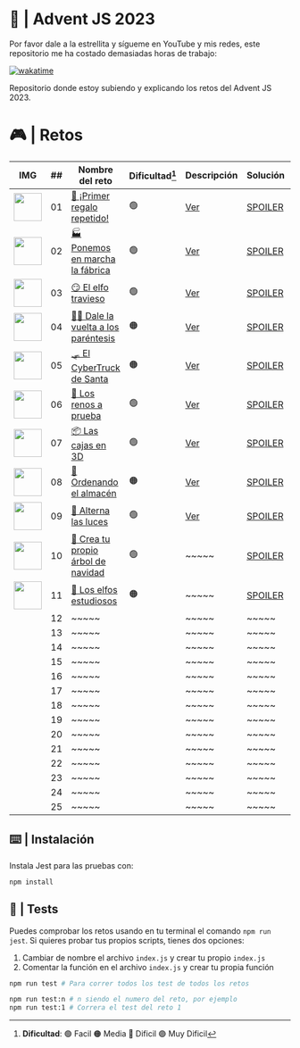 # 🌟 | Advent JS 2023

Por favor dale a la estrellita y sígueme en YouTube y mis redes, este repositorio me ha costado demasiadas horas de trabajo:

[![wakatime](https://wakatime.com/badge/user/dfad5e3e-d673-48d4-a2d9-29c1c546ed80/project/018c25e2-b7d8-41bd-b08d-234b9e801de0.svg)](https://wakatime.com/badge/user/dfad5e3e-d673-48d4-a2d9-29c1c546ed80/project/018c25e2-b7d8-41bd-b08d-234b9e801de0)

Repositorio donde estoy subiendo y explicando los retos del Advent JS 2023.

# 🎮 | Retos

| IMG                                                                                               | ##  | Nombre del reto                                                                  | Dificultad[^1] | Descripción                                                                        | Solución                                                                              | Video |
| ------------------------------------------------------------------------------------------------- | :-: | -------------------------------------------------------------------------------- | -------------- | ---------------------------------------------------------------------------------- | ------------------------------------------------------------------------------------- | ----- |
| <img src="https://adventjs.dev/challenges-2023/1.png" width="50" style="object-fit: contain;" />  | 01  | [🎁 ¡Primer regalo repetido!](https://adventjs.dev/es/challenges/2023/1)         | 🟢             | [Ver](https://github.com/Achalogy/advent-js-2023/blob/main/retos/reto-1/README.md) | [SPOILER](https://github.com/Achalogy/advent-js-2023/blob/main/retos/reto-1/main.ts)  | ~~~~~ |
| <img src="https://adventjs.dev/challenges-2023/2.png" width="50" style="object-fit: contain;" />  | 02  | [🏭 Ponemos en marcha la fábrica](https://adventjs.dev/es/challenges/2023/2)     | 🟢             | [Ver](https://github.com/Achalogy/advent-js-2023/blob/main/retos/reto-2/README.md) | [SPOILER](https://github.com/Achalogy/advent-js-2023/blob/main/retos/reto-2/main.ts)  | ~~~~~ |
| <img src="https://adventjs.dev/challenges-2023/3.png" width="50" style="object-fit: contain;" />  | 03  | [😏 El elfo travieso](https://adventjs.dev/es/challenges/2023/3)                 | 🟢             | [Ver](https://github.com/Achalogy/advent-js-2023/blob/main/retos/reto-3/README.md) | [SPOILER](https://github.com/Achalogy/advent-js-2023/blob/main/retos/reto-3/main.ts)  | ~~~~~ |
| <img src="https://adventjs.dev/challenges-2023/4.png" width="50" style="object-fit: contain;" />  | 04  | [😵‍💫 Dale la vuelta a los paréntesis](https://adventjs.dev/es/challenges/2023/4)  | 🟠             | [Ver](https://github.com/Achalogy/advent-js-2023/blob/main/retos/reto-4/README.md) | [SPOILER](https://github.com/Achalogy/advent-js-2023/blob/main/retos/reto-4/main.ts)  | ~~~~~ |
| <img src="https://adventjs.dev/challenges-2023/5.png" width="50" style="object-fit: contain;" />  | 05  | [🛷 El CyberTruck de Santa](https://adventjs.dev/es/challenges/2023/5)           | 🟠             | [Ver](https://github.com/Achalogy/advent-js-2023/blob/main/retos/reto-5/README.md) | [SPOILER](https://github.com/Achalogy/advent-js-2023/blob/main/retos/reto-5/main.ts)  | ~~~~~ |
| <img src="https://adventjs.dev/challenges-2023/6.png" width="50" style="object-fit: contain;" />  | 06  | [🦌 Los renos a prueba](https://adventjs.dev/es/challenges/2023/6)               | 🟢             | [Ver](https://github.com/Achalogy/advent-js-2023/blob/main/retos/reto-6/README.md) | [SPOILER](https://github.com/Achalogy/advent-js-2023/blob/main/retos/reto-6/main.ts)  | ~~~~~ |
| <img src="https://adventjs.dev/challenges-2023/7.png" width="50" style="object-fit: contain;" />  | 07  | [📦 Las cajas en 3D](https://adventjs.dev/es/challenges/2023/7)                  | 🟢             | [Ver](https://github.com/Achalogy/advent-js-2023/blob/main/retos/reto-7/README.md) | [SPOILER](https://github.com/Achalogy/advent-js-2023/blob/main/retos/reto-7/main.ts)  | ~~~~~ |
| <img src="https://adventjs.dev/challenges-2023/8.png" width="50" style="object-fit: contain;" />  | 08  | [🏬 Ordenando el almacén](https://adventjs.dev/es/challenges/2023/8)             | 🟠             | [Ver](https://github.com/Achalogy/advent-js-2023/blob/main/retos/reto-8/README.md) | [SPOILER](https://github.com/Achalogy/advent-js-2023/blob/main/retos/reto-8/main.ts)  | ~~~~~ |
| <img src="https://adventjs.dev/challenges-2023/9.png" width="50" style="object-fit: contain;" />  | 09  | [🚦 Alterna las luces](https://adventjs.dev/es/challenges/2023/9)                | 🟢             | [Ver](https://github.com/Achalogy/advent-js-2023/blob/main/retos/reto-9/README.md) | [SPOILER](https://github.com/Achalogy/advent-js-2023/blob/main/retos/reto-9/main.ts)  | ~~~~~ |
| <img src="https://adventjs.dev/challenges-2023/10.png" width="50" style="object-fit: contain;" /> | 10  | [🎄 Crea tu propio árbol de navidad](https://adventjs.dev/es/challenges/2023/10) | 🟢             | ~~~~~                                                                              | [SPOILER](https://github.com/Achalogy/advent-js-2023/blob/main/retos/reto-10/main.ts) | ~~~~~ |
| <img src="https://adventjs.dev/challenges-2023/11.png" width="50" style="object-fit: contain;" /> | 11  | [📖 Los elfos estudiosos](https://adventjs.dev/es/challenges/2023/11)            | 🟠             | ~~~~~                                                                              | [SPOILER](https://github.com/Achalogy/advent-js-2023/blob/main/retos/reto-11/main.ts) | ~~~~~ |
|                                                                                                   | 12  | ~~~~~                                                                            |                | ~~~~~                                                                              | ~~~~~                                                                                 | ~~~~~ |
|                                                                                                   | 13  | ~~~~~                                                                            |                | ~~~~~                                                                              | ~~~~~                                                                                 | ~~~~~ |
|                                                                                                   | 14  | ~~~~~                                                                            |                | ~~~~~                                                                              | ~~~~~                                                                                 | ~~~~~ |
|                                                                                                   | 15  | ~~~~~                                                                            |                | ~~~~~                                                                              | ~~~~~                                                                                 | ~~~~~ |
|                                                                                                   | 16  | ~~~~~                                                                            |                | ~~~~~                                                                              | ~~~~~                                                                                 | ~~~~~ |
|                                                                                                   | 17  | ~~~~~                                                                            |                | ~~~~~                                                                              | ~~~~~                                                                                 | ~~~~~ |
|                                                                                                   | 18  | ~~~~~                                                                            |                | ~~~~~                                                                              | ~~~~~                                                                                 | ~~~~~ |
|                                                                                                   | 19  | ~~~~~                                                                            |                | ~~~~~                                                                              | ~~~~~                                                                                 | ~~~~~ |
|                                                                                                   | 20  | ~~~~~                                                                            |                | ~~~~~                                                                              | ~~~~~                                                                                 | ~~~~~ |
|                                                                                                   | 21  | ~~~~~                                                                            |                | ~~~~~                                                                              | ~~~~~                                                                                 | ~~~~~ |
|                                                                                                   | 22  | ~~~~~                                                                            |                | ~~~~~                                                                              | ~~~~~                                                                                 | ~~~~~ |
|                                                                                                   | 23  | ~~~~~                                                                            |                | ~~~~~                                                                              | ~~~~~                                                                                 | ~~~~~ |
|                                                                                                   | 24  | ~~~~~                                                                            |                | ~~~~~                                                                              | ~~~~~                                                                                 | ~~~~~ |
|                                                                                                   | 25  | ~~~~~                                                                            |                | ~~~~~                                                                              | ~~~~~                                                                                 | ~~~~~ |

[^1]: **Dificultad**: 🟢 Facil 🟠 Media 🔴 Dificil 🟣 Muy Dificil
[^2]: Dificultad un poco elevada

## ⌨️ | Instalación

Instala Jest para las pruebas con:

`npm install`

## 🧪 | Tests

Puedes comprobar los retos usando en tu terminal el comando `npm run jest`.
Si quieres probar tus propios scripts, tienes dos opciones:

1. Cambiar de nombre el archivo `index.js` y crear tu propio `index.js`
2. Comentar la función en el archivo `index.js` y crear tu propia función

```bash
npm run test # Para correr todos los test de todos los retos

npm run test:n # n siendo el numero del reto, por ejemplo
npm run test:1 # Correra el test del reto 1
```
